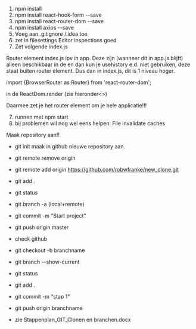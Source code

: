 1.    npm install
2.    npm install react-hook-form --save
3.    npm install react-router-dom --save
4.    npm install axios --save
5.    Voeg aan .gitignore /.idea toe
6.    zet in filesettings Editor inspections goed
7.    Zet volgende index.js      
     
Router element index.js ipv in app. Deze zijn (wanneer dit in app.js blijft) alleen beschikbaar in de
<Router></Router>
en dan kun je usehistory e.d. niet gebruiken, deze staat buiten router element. Dus dan in index.js,
dit is 1 niveau hoger.

import {BrowserRouter as Router} from 'react-router-dom';

in de ReactDom.render (zie hieronder<>)

<Router>
          <App/>
</Router>

Daarmee zet je het router element om je hele applicatie!!!




7.   runnen met npm start
8.  bij problemen wil nog wel eens helpen: File invalidate caches

Maak repository aan!!

- git init
maak in github nieuwe repository aan.

- git remote remove origin
- git remote add origin https://github.com/robwfranke/new_clone.git
- git add .
- git status
- git branch -a (local+remote)
- git commit -m "Start project"
- git push origin master
- check github
- git checkout -b branchname

- git branch --show-current

- git status
- git add .
- git commit -m "stap 1"
- git push origin branchname
- zie Stappenplan_GIT_Clonen en branchen.docx